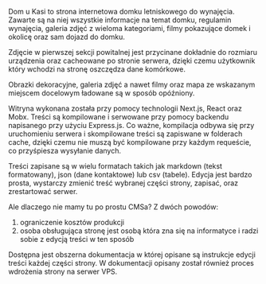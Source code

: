 Dom u Kasi to strona internetowa domku letniskowego do wynajęcia. Zawarte są na niej wszystkie informacje na temat domku, regulamin wynajęcia, galeria zdjęć z wieloma kategoriami, filmy pokazujące domek i okolicę oraz sam dojazd do domku.

Zdjęcie w pierwszej sekcji powitalnej jest przycinane dokładnie do rozmiaru urządzenia oraz cacheowane po stronie serwera, dzięki czemu użytkownik który wchodzi na stronę oszczędza dane komórkowe.

Obrazki dekoracyjne, galeria zdjęć a nawet filmy oraz mapa ze wskazanym miejscem docelowym ładowane są w sposób opóźniony.

Witryna wykonana została przy pomocy technologii Next.js, React oraz Mobx. Treści są kompilowane i serwowane przy pomocy backendu napisanego przy użyciu Express.js. Co ważne, kompilacja odbywa się przy uruchomieniu serwera i skompilowane treści są zapiswane w folderach cache, dzięki czemu nie muszą być kompilowane przy każdym requeście, co przyśpiesza wysyłanie danych.

Treści zapisane są w wielu formatach takich jak markdown (tekst formatowany), json (dane kontaktowe) lub csv (tabele). Edycja jest bardzo prosta, wystarczy zmienić treść wybranej części strony, zapisać, oraz zrestartować serwer.

Ale dlaczego nie mamy tu po prostu CMSa? Z dwóch powodów:
1. ograniczenie kosztów produkcji
2. osoba obsługująca stronę jest osobą która zna się na informatyce i radzi sobie z edycją treści w ten sposób

Dostępna jest obszerna dokumentacja w której opisane są instrukcje edycji treści każdej części strony. W dokumentacji opisany został również proces wdrożenia strony na serwer VPS.
